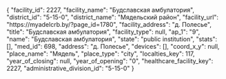 {
    "facility_id": 2227,
    "facility_name": "Будславская амбулатория",
    "district_id": "5-15-0",
    "district_name": "Мядельский район",
    "facility_url": "https:\/\/myadelcrb.by\/?page_id=1780",
    "facility_address": "д. Полесье",
    "title": "Будславская амбулатория",
    "facility_type": null,
    "ap_1": "9",
    "name": "Будславская амбулатория",
    "state": "public institution",
    "stats": [],
    "med_id": 698,
    "address": "д. Полесье",
    "devices": [],
    "coord_x_y": null,
    "place_name": "Мядель",
    "place_type": "city",
    "localties_key": 117,
    "year_of_closing": null,
    "year_of_opening": "0",
    "healthcare_facility_key": 2227,
    "administrative_division_id": "5-15-0"
}